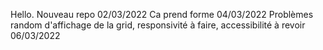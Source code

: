 Hello. Nouveau repo 02/03/2022
Ca prend forme 04/03/2022
Problèmes random d'affichage de la grid, responsivité à faire, accessibilité à revoir 06/03/2022
